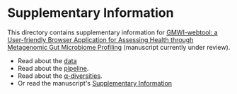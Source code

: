 # Supplementary Information
This directory contains supplementary information for [GMWI-webtool: a User-friendly Browser Application for Assessing Health through Metagenomic Gut Microbiome Profiling](https://www.biorxiv.org/content/10.1101/2022.06.30.498296v1) (manuscript currently under review).

* Read about the [data](https://github.com/danielchang2002/GMWI-webtool/tree/main/supplementary/data)
* Read about the [pipeline](https://github.com/danielchang2002/GMWI-webtool/tree/main/supplementary/pipeline).
* Read about the [α-diversities](https://github.com/danielchang2002/GMWI-webtool/tree/main/supplementary/diversity).
* Or read the manuscript's [Supplementary Information](https://github.com/danielchang2002/GMWI-webtool/tree/main/supplementary/supplementary_v7.pdf)
